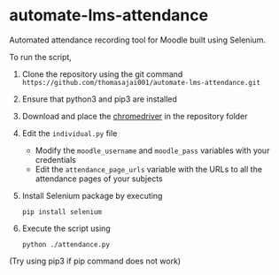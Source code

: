 # automate-lms-attendance
Automated attendance recording tool for Moodle built using Selenium.

To run the script, 

 1. Clone the repository using the git command `https://github.com/thomasajai001/automate-lms-attendance.git`
 2. Ensure that python3 and pip3 are installed
 3. Download and place the [chromedriver](https://chromedriver.chromium.org/downloads) in the repository folder
 4. Edit the `individual.py` file
	  -  Modify the  `moodle_username`  and  `moodle_pass`  variables with your credentials
	  -  Edit the  `attendance_page_urls`  variable with the URLs to all the attendance pages of your subjects
 5. Install Selenium package by executing

	`pip install selenium`

 6. Execute the script using 

	`python ./attendance.py`

(Try using pip3 if pip command does not work)
